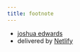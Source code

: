 ```yaml
---
title: footnote
---
```


* [joshua edwards](https://zhihu.com/people/joshua-edwards)
* delivered by [Netlify](https://www.netlify.com/)
